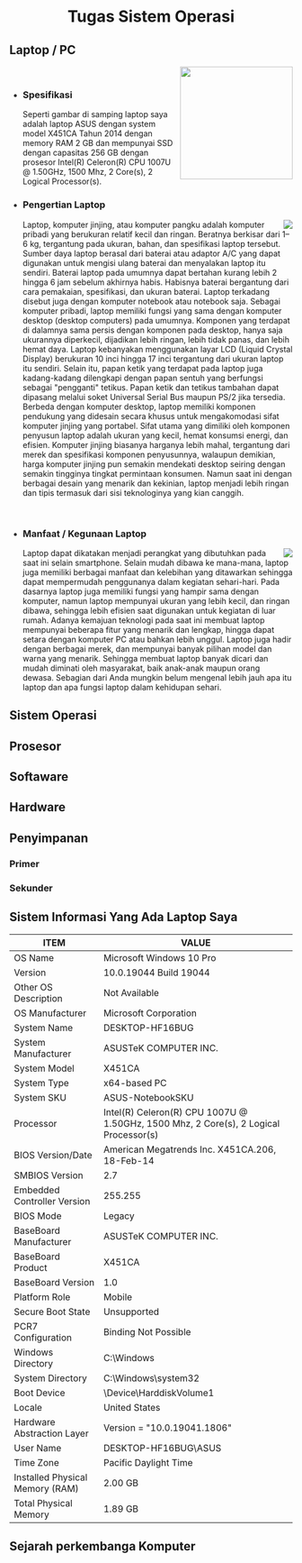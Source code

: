 <h1 align="center"> Tugas Sistem Operasi</h1>

##  Laptop / PC
<img align="right" width="200" src="https://p-id.ipricegroup.com/uploaded_65e7c372ca6b7339b3f45da02b3db373.jpg">

<br>



- ### Spesifikasi
  Seperti gambar di samping laptop saya adalah laptop ASUS dengan system model X451CA Tahun 2014 dengan memory RAM 2 GB dan mempunyai SSD dengan capasitas 256 GB dengan prosesor Intel(R) Celeron(R) CPU 1007U @ 1.50GHz, 1500 Mhz, 2 Core(s), 2 Logical Processor(s).

- ### Pengertian Laptop
    <img align="right" witdh="100" src="https://i0.wp.com/carispesifikasi.com/wp-content/uploads/2019/11/review-laptop-asus-X451CA-terbaru-serta-harga-2020.jpg?resize=447%2C264">
    Laptop, komputer jinjing, atau komputer pangku adalah komputer pribadi yang berukuran relatif kecil dan ringan. Beratnya berkisar dari 1–6 kg, tergantung pada ukuran, bahan, dan spesifikasi laptop tersebut. Sumber daya laptop berasal dari baterai atau adaptor A/C yang dapat digunakan untuk mengisi ulang baterai dan menyalakan laptop itu sendiri. Baterai laptop pada umumnya dapat bertahan kurang lebih 2 hingga 6 jam sebelum akhirnya habis. Habisnya baterai bergantung dari cara pemakaian, spesifikasi, dan ukuran baterai. Laptop terkadang disebut juga dengan komputer notebook atau notebook saja.
    Sebagai komputer pribadi, laptop memiliki fungsi yang sama dengan komputer desktop (desktop computers) pada umumnya. Komponen yang terdapat di dalamnya sama persis dengan komponen pada desktop, hanya saja ukurannya diperkecil, dijadikan lebih ringan, lebih tidak panas, dan lebih hemat daya.
    Laptop kebanyakan menggunakan layar LCD (Liquid Crystal Display) berukuran 10 inci hingga 17 inci tergantung dari ukuran laptop itu sendiri. Selain itu, papan ketik yang terdapat pada laptop juga kadang-kadang dilengkapi dengan papan sentuh yang berfungsi sebagai "pengganti" tetikus. Papan ketik dan tetikus tambahan dapat dipasang melalui soket Universal Serial Bus maupun PS/2 jika tersedia.
    Berbeda dengan komputer desktop, laptop memiliki komponen pendukung yang didesain secara khusus untuk mengakomodasi sifat komputer jinjing yang portabel. Sifat utama yang dimiliki oleh komponen penyusun laptop adalah ukuran yang kecil, hemat konsumsi energi, dan efisien. Komputer jinjing biasanya harganya lebih mahal, tergantung dari merek dan spesifikasi komponen penyusunnya, walaupun demikian, harga komputer jinjing pun semakin mendekati desktop seiring dengan semakin tingginya tingkat permintaan konsumen.
    Namun saat ini dengan berbagai desain yang menarik dan kekinian, laptop menjadi lebih ringan dan tipis termasuk dari sisi teknologinya yang kian canggih.


    
<br>       



- ###  Manfaat / Kegunaan Laptop
    <img align="right" witdh="10" src="https://tedas.id/wp-content/uploads/2021/01/notebook-adalah.jpg">
    Laptop dapat dikatakan menjadi perangkat yang dibutuhkan pada saat ini selain smartphone. Selain mudah dibawa ke mana-mana, laptop juga memiliki berbagai manfaat dan kelebihan yang ditawarkan sehingga dapat mempermudah penggunanya dalam kegiatan sehari-hari. Pada dasarnya laptop juga memiliki fungsi yang hampir sama dengan komputer, namun laptop mempunyai ukuran yang lebih kecil, dan ringan dibawa, sehingga lebih efisien saat digunakan untuk kegiatan di luar rumah. Adanya kemajuan teknologi pada saat ini membuat laptop mempunyai beberapa fitur yang menarik dan lengkap, hingga dapat setara dengan komputer PC atau bahkan lebih unggul. Laptop juga hadir dengan berbagai merek, dan mempunyai banyak pilihan model dan warna yang menarik. Sehingga membuat laptop banyak dicari dan mudah diminati oleh masyarakat, baik anak-anak maupun orang dewasa. Sebagian dari Anda mungkin belum mengenal lebih jauh apa itu laptop dan apa fungsi laptop dalam kehidupan sehari.
    
    
    
##  Sistem Operasi
##  Prosesor
##  Softaware
##  Hardware
##  Penyimpanan
### Primer
### Sekunder
## Sistem Informasi Yang Ada Laptop Saya
| ITEM         | VALUE                 |
|-------|----------------| 
|OS Name |	Microsoft Windows 10 Pro|
|Version|	10.0.19044 Build 19044|
|    Other OS Description | 	Not Available
|    OS Manufacturer	| Microsoft Corporation
|    System Name	| DESKTOP-HF16BUG
|    System Manufacturer	| ASUSTeK COMPUTER INC.
|   System Model	| X451CA
|    System Type	| x64-based PC
|    System SKU	| ASUS-NotebookSKU
|    Processor	| Intel(R) Celeron(R) CPU 1007U @ 1.50GHz, 1500 Mhz, 2 Core(s), 2 Logical Processor(s)
|    BIOS Version/Date |	American Megatrends Inc. X451CA.206, 18-Feb-14
|    SMBIOS Version	| 2.7
|    Embedded Controller Version	| 255.255
|    BIOS Mode |	Legacy
|    BaseBoard Manufacturer |	ASUSTeK COMPUTER INC.
|    BaseBoard Product	| X451CA
|    BaseBoard Version	| 1.0
|    Platform Role	| Mobile
|    Secure Boot State	| Unsupported
|    PCR7 Configuration	| Binding Not Possible
|    Windows Directory	| C:\Windows
|    System Directory	| C:\Windows\system32
|   Boot Device	| \Device\HarddiskVolume1
|    Locale	| United States
|    Hardware Abstraction Layer	| Version = "10.0.19041.1806"
|    User Name	| DESKTOP-HF16BUG\ASUS
|    Time Zone	| Pacific Daylight Time
|    Installed Physical Memory (RAM)	| 2.00 GB
|    Total Physical Memory	| 1.89 GB   
   

## Sejarah perkembanga Komputer


